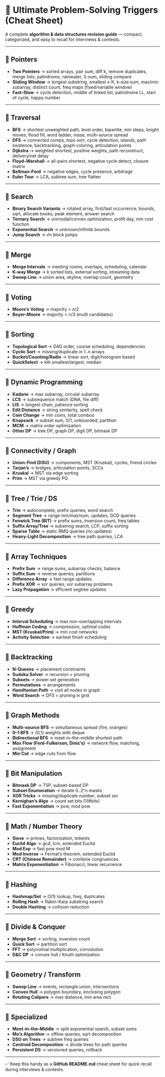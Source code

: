 # 📑 Ultimate Problem-Solving Triggers (Cheat Sheet)

A complete **algorithm & data structures revision guide** — compact, categorized, and easy to recall for interviews & contests.

---

## 🔹 Pointers
- **Two Pointers** → sorted arrays, pair sum, diff k, remove duplicates, merge lists, palindrome, rainwater, 3-sum, sliding compare  
- **Sliding Window** → longest substring, smallest ≥ K, k-size sum, max/min subarray, distinct count, freq maps (fixed/variable window)  
- **Fast–Slow** → cycle detection, middle of linked list, palindrome LL, start of cycle, happy number  

---

## 🔹 Traversal
- **BFS** → shortest unweighted path, level order, bipartite, min steps, knight moves, flood fill, word ladder, maze, multi-source spread  
- **DFS** → connected comps, topo sort, cycle detection, islands, path existence, backtracking, graph coloring, articulation points  
- **Dijkstra** → weighted shortest, positive weights, path reconstruct, delivery/net delay  
- **Floyd–Warshall** → all-pairs shortest, negative cycle detect, closure matrix  
- **Bellman–Ford** → negative edges, cycle presence, arbitrage  
- **Euler Tour** → LCA, subtree sum, tree flatten  

---

## 🔹 Search
- **Binary Search Variants** → rotated array, first/last occurrence, bounds, sqrt, allocate books, peak element, answer search  
- **Ternary Search** → unimodal/convex optimization, profit day, min cost function  
- **Exponential Search** → unknown/infinite bounds  
- **Jump Search** → √n block jumps  

---

## 🔹 Merge
- **Merge Intervals** → meeting rooms, overlaps, scheduling, calendar  
- **K-way Merge** → k sorted lists, external sorting, streaming data  
- **Sweep Line** → union area, skyline, overlap count, geometry  

---

## 🔹 Voting
- **Moore’s Voting** → majority > n/2  
- **Boyer–Moore** → majority > n/3 (multi candidates)  

---

## 🔹 Sorting
- **Topological Sort** → DAG order, course scheduling, dependencies  
- **Cyclic Sort** → missing/duplicate in 1..n arrays  
- **Bucket/Counting/Radix** → linear sort, digit/histogram based  
- **QuickSelect** → kth smallest/largest, median  

---

## 🔹 Dynamic Programming
- **Kadane** → max subarray, circular subarray  
- **LCS** → subsequence match (DNA, file diff)  
- **LIS** → longest chain, patience sorting  
- **Edit Distance** → string similarity, spell check  
- **Coin Change** → min coins, total combos  
- **Knapsack** → subset sum, 0/1, unbounded, partition  
- **MCM** → matrix order optimization  
- **Other DP** → tree DP, graph DP, digit DP, bitmask DP  

---

## 🔹 Connectivity / Graph
- **Union-Find (DSU)** → components, MST (Kruskal), cycles, friend circles  
- **Tarjan’s** → bridges, articulation points, SCCs  
- **Kruskal** → MST via edge sorting  
- **Prim** → MST via greedy PQ  

---

## 🔹 Tree / Trie / DS
- **Trie** → autocomplete, prefix queries, word search  
- **Segment Tree** → range min/max/sum, updates, GCD queries  
- **Fenwick Tree (BIT)** → prefix sums, inversion count, freq tables  
- **Suffix Array/Tree** → substring search, LCP, suffix sorting  
- **Sparse Table** → static RMQ queries (no updates)  
- **Heavy-Light Decomposition** → tree path queries, LCA  

---

## 🔹 Array Techniques
- **Prefix Sum** → range sums, subarray checks, balance  
- **Suffix Sum** → reverse queries, partitions  
- **Difference Array** → fast range updates  
- **Prefix XOR** → xor queries, xor subarray problems  
- **Lazy Propagation** → efficient segtree updates  

---

## 🔹 Greedy
- **Interval Scheduling** → max non-overlapping intervals  
- **Huffman Coding** → compression, optimal codes  
- **MST (Kruskal/Prim)** → min cost networks  
- **Activity Selection** → earliest finish scheduling  

---

## 🔹 Backtracking
- **N-Queens** → placement constraints  
- **Sudoku Solver** → recursion + pruning  
- **Subsets** → power set generation  
- **Permutations** → arrangements  
- **Hamiltonian Path** → visit all nodes in graph  
- **Word Search** → DFS + pruning in grid  

---

## 🔹 Graph Methods
- **Multi-source BFS** → simultaneous spread (fire, oranges)  
- **0–1 BFS** → {0,1} weights with deque  
- **Bidirectional BFS** → meet-in-the-middle shortest path  
- **Max Flow (Ford-Fulkerson, Dinic’s)** → network flow, matching, assignment  
- **Min Cut** → edge cuts from flow  

---

## 🔹 Bit Manipulation
- **Bitmask DP** → TSP, subset-based DP  
- **Subset Enumeration** → iterate 0..2^n masks  
- **XOR Tricks** → missing/duplicate number, subset xor  
- **Kernighan’s Algo** → count set bits O(#bits)  
- **Fast Exponentiation** → pow, mod pow  

---

## 🔹 Math / Number Theory
- **Sieve** → primes, factorization, totients  
- **Euclid Algo** → gcd, lcm, extended Euclid  
- **Mod Exp** → fast pow mod M  
- **Mod Inverse** → Fermat’s theorem, extended Euclid  
- **CRT (Chinese Remainder)** → combine congruences  
- **Matrix Exponentiation** → Fibonacci, linear recurrence  

---

## 🔹 Hashing
- **Hashmap/Set** → O(1) lookup, freq, duplicates  
- **Rolling Hash** → Rabin-Karp substring search  
- **Double Hashing** → collision reduction  

---

## 🔹 Divide & Conquer
- **Merge Sort** → sorting, inversion count  
- **Quick Sort** → partition sort  
- **FFT** → polynomial multiplication, convolution  
- **D&C DP** → convex hull / Knuth optimization  

---

## 🔹 Geometry / Transform
- **Sweep Line** → events, rectangle union, intersections  
- **Convex Hull** → polygon boundary, enclosing polygon  
- **Rotating Calipers** → max distance, min area rect  

---

## 🔹 Specialized
- **Meet-in-the-Middle** → split exponential search, subset sums  
- **Mo’s Algorithm** → offline queries, sqrt decomposition  
- **DSU on Trees** → subtree freq queries  
- **Centroid Decomposition** → divide trees for path queries  
- **Persistent DS** → versioned queries, rollback  

---

✅ Keep this handy as a **GitHub README.md** cheat sheet for quick recall during interviews & contests.
